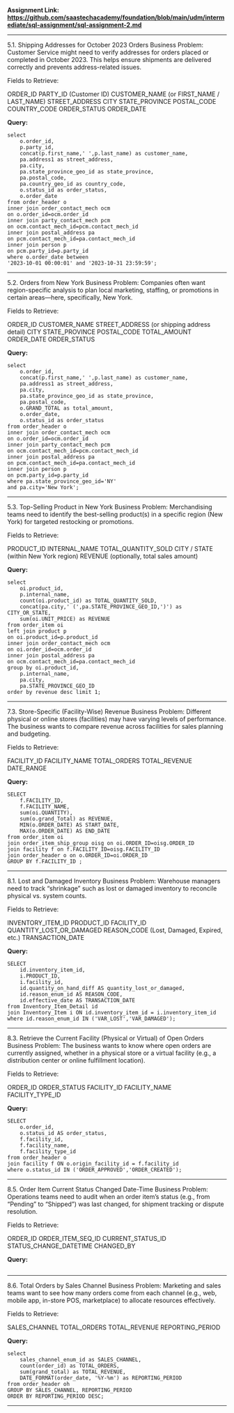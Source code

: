 **Assignment Link: https://github.com/saastechacademy/foundation/blob/main/udm/intermediate/sql-assignment/sql-assignment-2.md**

---

5.1. Shipping Addresses for October 2023 Orders
Business Problem:
Customer Service might need to verify addresses for orders placed or completed in October 2023. This helps ensure shipments are delivered correctly and prevents address-related issues.

Fields to Retrieve:

ORDER_ID
PARTY_ID (Customer ID)
CUSTOMER_NAME (or FIRST_NAME / LAST_NAME)
STREET_ADDRESS
CITY
STATE_PROVINCE
POSTAL_CODE
COUNTRY_CODE
ORDER_STATUS
ORDER_DATE

**Query:**

```
select 
	o.order_id,
	p.party_id,
	concat(p.first_name,' ',p.last_name) as customer_name,
	pa.address1 as street_address,
	pa.city,
	pa.state_province_geo_id as state_province,
	pa.postal_code,
	pa.country_geo_id as country_code,
	o.status_id as order_status,
	o.order_date
from order_header o
inner join order_contact_mech ocm
on o.order_id=ocm.order_id
inner join party_contact_mech pcm
on ocm.contact_mech_id=pcm.contact_mech_id
inner join postal_address pa
on pcm.contact_mech_id=pa.contact_mech_id
inner join person p
on pcm.party_id=p.party_id
where o.order_date between
'2023-10-01 00:00:01' and '2023-10-31 23:59:59';
```

-------------------------------------------------------------------------------------------

5.2. Orders from New York
Business Problem:
Companies often want region-specific analysis to plan local marketing, staffing, or promotions in certain areas—here, specifically, New York.

Fields to Retrieve:

ORDER_ID
CUSTOMER_NAME
STREET_ADDRESS (or shipping address detail)
CITY
STATE_PROVINCE
POSTAL_CODE
TOTAL_AMOUNT
ORDER_DATE
ORDER_STATUS

**Query:**

```
select 
	o.order_id,
	concat(p.first_name,' ',p.last_name) as customer_name,
	pa.address1 as street_address,
	pa.city,
	pa.state_province_geo_id as state_province,
	pa.postal_code,
	o.GRAND_TOTAL as total_amount,
	o.order_date,
	o.status_id as order_status
from order_header o
inner join order_contact_mech ocm
on o.order_id=ocm.order_id
inner join party_contact_mech pcm
on ocm.contact_mech_id=pcm.contact_mech_id
inner join postal_address pa
on pcm.contact_mech_id=pa.contact_mech_id
inner join person p
on pcm.party_id=p.party_id
where pa.state_province_geo_id='NY'
and pa.city='New York';
```

-------------------------------------------------------------------------------------------


5.3. Top-Selling Product in New York
Business Problem:
Merchandising teams need to identify the best-selling product(s) in a specific region (New York) for targeted restocking or promotions.

Fields to Retrieve:

PRODUCT_ID
INTERNAL_NAME
TOTAL_QUANTITY_SOLD
CITY / STATE (within New York region)
REVENUE (optionally, total sales amount)

**Query:**

```
select
	oi.product_id,
	p.internal_name,
	count(oi.product_id) as TOTAL_QUANTITY_SOLD,
	concat(pa.city,' (',pa.STATE_PROVINCE_GEO_ID,')') as CITY_OR_STATE,
	sum(oi.UNIT_PRICE) as REVENUE
from order_item oi
left join product p
on oi.product_id=p.product_id
inner join order_contact_mech ocm
on oi.order_id=ocm.order_id
inner join postal_address pa
on ocm.contact_mech_id=pa.contact_mech_id
group by oi.product_id, 
    p.internal_name, 
    pa.city, 
    pa.STATE_PROVINCE_GEO_ID
order by revenue desc limit 1;
```

-------------------------------------------------------------------------------------------

7.3. Store-Specific (Facility-Wise) Revenue
Business Problem:
Different physical or online stores (facilities) may have varying levels of performance. The business wants to compare revenue across facilities for sales planning and budgeting.

Fields to Retrieve:

FACILITY_ID
FACILITY_NAME
TOTAL_ORDERS
TOTAL_REVENUE
DATE_RANGE

**Query:**

```
SELECT 
	f.FACILITY_ID, 
    f.FACILITY_NAME, 
    sum(oi.QUANTITY), 
	sum(o.grand_Total) as REVENUE, 
	MIN(o.ORDER_DATE) AS START_DATE, 
    MAX(o.ORDER_DATE) AS END_DATE
from order_item oi 
join order_item_ship_group oisg on oi.ORDER_ID=oisg.ORDER_ID 
join facility f on f.FACILITY_ID=oisg.FACILITY_ID
join order_header o on o.ORDER_ID=oi.ORDER_ID 
GROUP BY f.FACILITY_ID ;
```

-------------------------------------------------------------------------------------------


8.1. Lost and Damaged Inventory
Business Problem:
Warehouse managers need to track “shrinkage” such as lost or damaged inventory to reconcile physical vs. system counts.

Fields to Retrieve:

INVENTORY_ITEM_ID
PRODUCT_ID
FACILITY_ID
QUANTITY_LOST_OR_DAMAGED
REASON_CODE (Lost, Damaged, Expired, etc.)
TRANSACTION_DATE

**Query:**

```
SELECT
    id.inventory_item_id,
    i.PRODUCT_ID,
    i.facility_id,
    id.quantity_on_hand_diff AS quantity_lost_or_damaged,
    id.reason_enum_id AS REASON_CODE,
    id.effective_date AS TRANSACTION_DATE
from Inventory_Item_Detail id
join Inventory_Item i ON id.inventory_item_id = i.inventory_item_id
where id.reason_enum_id IN ('VAR_LOST','VAR_DAMAGED');
```

-------------------------------------------------------------------------------------------

8.3. Retrieve the Current Facility (Physical or Virtual) of Open Orders
Business Problem:
The business wants to know where open orders are currently assigned, whether in a physical store or a virtual facility (e.g., a distribution center or online fulfillment location).

Fields to Retrieve:

ORDER_ID
ORDER_STATUS
FACILITY_ID
FACILITY_NAME
FACILITY_TYPE_ID

**Query:**

```
SELECT
    o.order_id,
    o.status_id AS order_status,
    f.facility_id,
    f.facility_name,
    f.facility_type_id
from order_header o
join facility f ON o.origin_facility_id = f.facility_id 
where o.status_id IN ('ORDER_APPROVED','ORDER_CREATED');
```

-------------------------------------------------------------------------------------------

8.5. Order Item Current Status Changed Date-Time
Business Problem:
Operations teams need to audit when an order item’s status (e.g., from “Pending” to “Shipped”) was last changed, for shipment tracking or dispute resolution.

Fields to Retrieve:

ORDER_ID
ORDER_ITEM_SEQ_ID
CURRENT_STATUS_ID
STATUS_CHANGE_DATETIME
CHANGED_BY

**Query:**

```
```


-------------------------------------------------------------------------------------------


8.6. Total Orders by Sales Channel
Business Problem:
Marketing and sales teams want to see how many orders come from each channel (e.g., web, mobile app, in-store POS, marketplace) to allocate resources effectively.

Fields to Retrieve:

SALES_CHANNEL
TOTAL_ORDERS
TOTAL_REVENUE
REPORTING_PERIOD


**Query:**

```
select
	sales_channel_enum_id as SALES_CHANNEL,
	count(order_id) as TOTAL_ORDERS,
	sum(grand_total) as TOTAL_REVENUE,
	DATE_FORMAT(order_date, '%Y-%m') as REPORTING_PERIOD
from order_header oh
GROUP BY SALES_CHANNEL, REPORTING_PERIOD
ORDER BY REPORTING_PERIOD DESC;
```

---------------------------------------------------------------------------------------------
